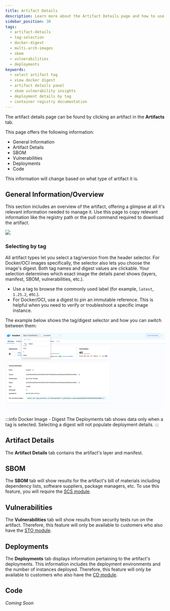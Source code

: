 ```yaml
---
title: Artifact Details
description: Learn more about the Artifact Details page and how to use it.
sidebar_position: 30
tags:
  - artifact-details
  - tag-selection
  - docker-digest
  - multi-arch-images
  - sbom
  - vulnerabilities
  - deployments
keywords:
  - select artifact tag
  - view docker digest
  - artifact details panel
  - sbom vulnerability insights
  - deployment details by tag
  - container registry documentation
---
```


The artifact details page can be found by clicking an artifact in the **Artifacts** tab. 

This page offers the following information:
- General Information
- Artifact Details
- SBOM
- Vulnerabilities
- Deployments
- Code

This information will change based on what type of artifact it is. 

## General Information/Overview

This section includes an overview of the artifact, offering a glimpse at all it's relevant information needed to manage it. Use this page to copy relevant information like the registry path or the pull command required to download the artifact.

![](./static/artifact-overview.png)



### Selecting by tag

All artifact types let you select a tag/version from the header selector. For Docker/OCI images specifically, the selector also lets you choose the image's digest. Both tag names and digest values are clickable. Your selection determines which exact image the details panel shows (layers, manifest, SBOM, vulnerabilities, etc.).

- Use a tag to browse the commonly used label (for example, `latest`, `1.25.2`, etc.).
- For Docker/OCI, use a digest to pin an immutable reference. This is helpful when you need to verify or troubleshoot a specific image instance.



The example below shows the tag/digest selector and how you can switch between them:

![](./static/docker-tags.png)

:::info Docker Image - Digest
The Deployments tab shows data only when a tag is selected. Selecting a digest will not populate deployment details.
:::

## Artifact Details

The **Artifact Details** tab contains the artifact's layer and manifest. 

## SBOM 

The **SBOM** tab will show results for the artifact's bill of materials including dependency lists, software suppliers, package managers, etc. To use this feature, you will require the [SCS module](/docs/software-supply-chain-assurance). 

## Vulnerabilities

The **Vulnerabilities** tab will show results from security tests run on the artifact. Therefore, this feature will only be available to customers who also have the [STO module](/docs/security-testing-orchestration/).

## Deployments

The **Deployments** tab displays information pertaining to the artifact's deployments. This information includes the deployment environments and the number of instances deployed. Therefore, this feature will only be available to customers who also have the [CD module](/docs/continuous-delivery).

## Code

*Coming Soon*